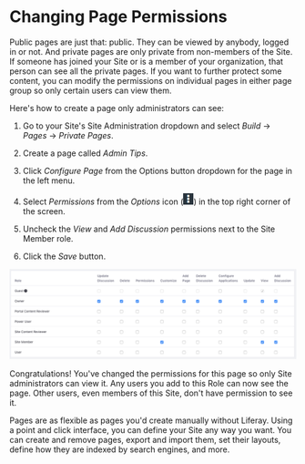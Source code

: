 # Changing Page Permissions [](id=changing-page-permissions)

Public pages are just that: public. They can be viewed by anybody, logged in or
not. And private pages are only private from non-members of the Site. If someone
has joined your Site or is a member of your organization, that person can see
all the private pages. If you want to further protect some content, you can
modify the permissions on individual pages in either page group so only certain
users can view them.

Here's how to create a page only administrators can see: 

1.  Go to your Site's Site Administration dropdown and select *Build*
    &rarr; *Pages* &rarr; *Private Pages*. 

2.  Create a page called *Admin Tips*.

3.  Click *Configure Page* from the Options button dropdown for the page in the
    left menu.

4.  Select *Permissions* from the *Options* icon
    (![Options](../../../../../images/icon-options.png)) in the top right corner of
    the screen.

4.  Uncheck the *View* and *Add Discussion* permissions next to the Site Member
    role.

5.  Click the *Save* button.

![Figure 1: The Permissions offer a plethora of options for each role.](../../../../../images/web-content-page-permissions.png)

Congratulations! You've changed the permissions for this page so only Site
administrators can view it. Any users you add to this Role can now see the page.
Other users, even members of this Site, don't have permission to see it.

Pages are as flexible as pages you'd create manually without Liferay. Using
a point and click interface, you can define your Site any way you want. You can
create and remove pages, export and import them, set their layouts, define how
they are indexed by search engines, and more.
